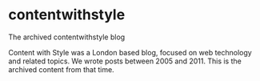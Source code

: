 # contentwithstyle
The archived contentwithstyle blog

Content with Style was a London based blog, focused on web technology and related topics.  We wrote posts between 2005 and 2011. This is the archived content from that time.

